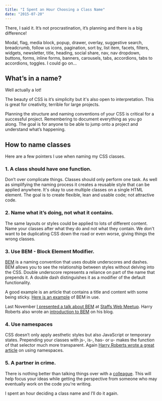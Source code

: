 ```yaml
---
title: "I Spent an Hour Choosing a Class Name"
date: "2015-07-20"
---
```


There, I said it. It’s not procrastination, it’s planning and there is a big difference!

Modal, flag, media block, popup, drawer, overlay, suggestive search, breadcrumb, follow us icons, pagination, sort by, list item, facets, filters, widgets, newsletter, title, heading, social share, nav, nav dropdown, buttons, forms, inline forms, banners, carousels, tabs, accordions, tabs to accordions, toggles. I could go on…

## What’s in a name?

Well actually a lot!

The beauty of CSS is it’s simplicity but it's also open to interpretation. This is great for creativity, terrible for large projects.

Planning the structure and naming conventions of your CSS is critical for a successful project. Remembering to document everything as you go along. The goal is for anyone to be able to jump onto a project and understand what’s happening.

## How to name classes

Here are a few pointers I use when naming my CSS classes.

### 1\. A class should have one function.

Don’t over complicate things. Classes should only perform one task. As well as simplifying the naming process it creates a reusable style that can be applied anywhere. It's okay to use multiple classes on a single HTML element. The goal is to create flexible, lean and usable code; not attractive code.

### 2\. Name what it’s doing, not what it contains.

The same layouts or styles could be applied to lots of different content. Name your classes after what they do and not what they contain. We don't want to be duplicating CSS down the road or even worse, giving things the wrong classes.

### 3\. Use BEM - Block Element Modifier.

[BEM](https://en.bem.info/) is a naming convention that uses double underscores and dashes. BEM allows you to see the relationship between styles without delving into the CSS. Double underscore represents a reliance on part of the name that prepends it. A double dash distinguishes it as a modifier of the default functionality.

A good example is an article that contains a title and content with some being sticky. [Here is an example](https://gist.github.com/daveredfern/23a34d8d67ba2b0d8e49) of BEM in use.

Last November [I presented a talk about BEM](https://staffswebmeetup.co.uk/2014/10/24/staffs-web-meetup-november-2014/) at [Staffs Web Meetup](http://staffswebmeetup.co.uk/). Harry Roberts also wrote an [introduction to BEM](http://csswizardry.com/2013/01/mindbemding-getting-your-head-round-bem-syntax/) on his blog.

### 4. Use namespaces

CSS doesn’t only apply aesthetic styles but also JavaScript or temporary states. Prepending your classes with js-, is-, has- or u- makes the function of that selector much more transparent. Again [Harry Roberts wrote a great article](http://csswizardry.com/2015/03/more-transparent-ui-code-with-namespaces/) on using namespaces.

### 5\. A partner in crime.

There is nothing better than talking things over with a [colleague](https://twitter.com/gazjoy). This will help focus your ideas while getting the perspective from someone who may eventually work on the code you're writing.

I spent an hour deciding a class name and I’ll do it again.
